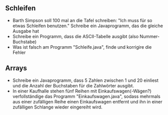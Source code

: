## Schleifen

* Barth Simpson soll 100 mal an die Tafel schreiben:  "Ich muss für so etwas Schleifen benutzen." Schreibe ein Javaprogramm, das die gleiche Ausgabe hat
* Schreibe ein Programm, dass die ASCII-Tabelle ausgibt (also Nummer-Buchstabe)
* Was ist falsch am Programm "Schleife.java", finde und korrigire die Fehler

## Arrays

* Schreibe ein Javaprogramm, dass 5 Zahlen zwischen 1 und 20 einliest und die Anzahl der Buchstaben für die Zahlwörter ausgibt.
* In einer Kaufhalle stehen fünf Reihen mit Einkaufswagen(-Wägen?) verfollständige das Programm "Einkaufswagen.java", sodass mehrmals aus einer zufälligen Reihe einen Einkaufswagen entfernt und ihn in einer zufälligen Schlange wieder eingereiht wird.
